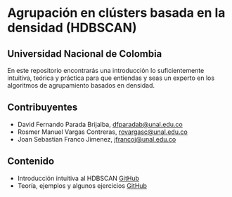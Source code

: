 # Agrupación en clústers basada en la densidad (HDBSCAN)
## Universidad Nacional de Colombia

En este repositorio encontrarás una introducción lo suficientemente intuitiva, teórica y práctica para que entiendas y seas un experto en los algoritmos de agrupamiento basados en densidad.

## Contribuyentes  
- David Fernando Parada Brijalba, dfparadab@unal.edu.co 
- Rosmer Manuel Vargas Contreras, rovargasc@unal.edu.co 
- Joan Sebastian Franco Jimenez, jfrancoj@unal.edu.co

## Contenido
- Introducción intuitiva al HDBSCAN [GitHub](https://github.com/Daveztat/HDBSCAN-y-GMM/blob/main/First_HDBSCAN.ipynb)
- Teoría, ejemplos y algunos ejercicios [GitHub](https://github.com/Daveztat/HDBSCAN-y-GMM/blob/main/HDBSCAN.ipynb)
